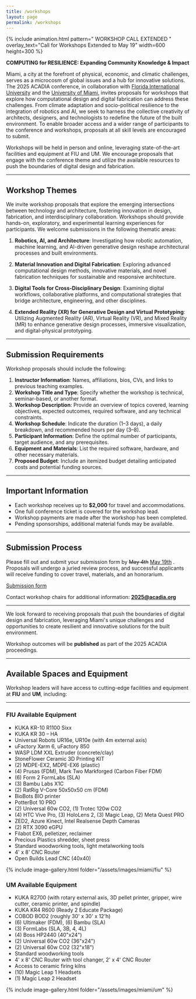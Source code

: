 ```yaml
---
title: /workshops
layout: page
permalink: /workshops
---
```

{% include animation.html pattern="  WORKSHOP CALL EXTENDED  " overlay_text="Call for Workshops Extended to May 19" width=600 height=300 %}

**COMPUTING for RESILIENCE: Expanding Community Knowledge & Impact**  

Miami, a city at the forefront of physical, economic, and climatic challenges, serves as a microcosm of global issues and a hub for innovative solutions. The 2025 ACADIA conference, in collaboration with [Florida International University](/fiu) and the [University of Miami](/um), invites proposals for workshops that explore how computational design and digital fabrication can address these challenges. From climate adaptation and socio-political resilience to the integration of robotics and AI, we seek to harness the collective creativity of architects, designers, and technologists to redefine the future of the built environment. To enable broader access and a wider range of participants to the conference and workshops, proposals at all skill levels are encouraged to submit.  

Workshops will be held in person and online, leveraging state-of-the-art facilities and equipment at FIU and UM. We encourage proposals that engage with the conference theme and utilize the available resources to push the boundaries of digital design and fabrication.  

---

## Workshop Themes  

We invite workshop proposals that explore the emerging intersections between technology and architecture, fostering innovation in design, fabrication, and interdisciplinary collaboration. Workshops should provide hands-on, exploratory, and experimental learning experiences for participants. We welcome submissions in the following thematic areas:

1. **Robotics, AI, and Architecture**: Investigating how robotic automation, machine learning, and AI-driven generative design reshape architectural processes and built environments.  

2. **Material Innovation and Digital Fabrication**: Exploring advanced computational design methods, innovative materials, and novel fabrication techniques for sustainable and responsive architecture.  

3. **Digital Tools for Cross-Disciplinary Design**: Examining digital workflows, collaborative platforms, and computational strategies that bridge architecture, engineering, and other disciplines.  

4. **Extended Reality (XR) for Generative Design and Virtual Prototyping**: Utilizing Augmented Reality (AR), Virtual Reality (VR), and Mixed Reality (MR) to enhance generative design processes, immersive visualization, and digital-physical prototyping.  

---

## Submission Requirements  

Workshop proposals should include the following:  

1. **Instructor Information**: Names, affiliations, bios, CVs, and links to previous teaching examples.  
2. **Workshop Title and Type**: Specify whether the workshop is technical, seminar-based, or another format.  
3. **Workshop Description**: Provide an overview of topics covered, learning objectives, expected outcomes, required software, and any technical constraints.  
4. **Workshop Schedule**: Indicate the duration (1–3 days), a daily breakdown, and recommended hours per day (3–8).  
5. **Participant Information**: Define the optimal number of participants, target audience, and any prerequisites.  
6. **Equipment and Materials**: List the required software, hardware, and other necessary materials.  
7. **Proposed Budget**: Include an itemized budget detailing anticipated costs and potential funding sources.  

---

## Important Information

- Each workshop receives up to **$2,000** for travel and accommodations.  
- One full conference ticket is covered for the workshop lead. 
- Workshop payments are made after the workshop has been completed.  
- Pending sponsorships, additional material funds may be available.  


---

## Submission Process  

Please fill out and submit your submission form by ~~May 4th~~ [May 19th](https://forms.gle/4ABebzhwSYdBQCAJ6) . Proposals will undergo a juried review process, and successful applicants will receive funding to cover travel, materials, and an honorarium.  

[Submission form](https://forms.gle/4ABebzhwSYdBQCAJ6)  

Contact workshop chairs for additional information: **2025@acadia.org**  

---

We look forward to receiving proposals that push the boundaries of digital design and fabrication, leveraging Miami's unique challenges and opportunities to create resilient and innovative solutions for the built environment.  

Workshop outcomes will be **published** as part of the 2025 ACADIA proceedings.  

---

## Available Spaces and Equipment  

Workshop leaders will have access to cutting-edge facilities and equipment at **FIU** and **UM**, including:  

---

### FIU Available Equipment  

- KUKA KR-10 R1100 Sixx  
- KUKA KR 30 – HA  
- Universal Robots UR16e, UR10e (with 4m external axis)  
- uFactory Xarm 6, uFactory 850  
- WASP LDM XXL Extruder (concrete/clay)  
- StoneFlower Ceramic 3D Printing KIT  
- (2) MDPE-EX2, MDPE-EX6 (plastic)  
- (4) Prusas (FDM), Mark Two Markforged (Carbon Fiber FDM)  
- (6) Form 2 FormLabs (SLA)  
- (3) Bambu Labs X1C  
- (2) RatRig V-Core 50x50x50 cm (FDM)  
- BioBots BIO printer  
- PotterBot 10 PRO  
- (2) Universal 60w CO2, (1) Trotec 120w CO2  
- (4) HTC Vive Pro, (3) HoloLens 2, (3) Magic Leap, (2) Meta Quest PRO  
- ZED2, Azure Kinect, Intel Realsense Depth Cameras  
- (2) RTX 3090 eGPU  
- Filabot EX6, pelletizer, reclaimer  
- Precious Plastics shredder, sheet press  
- Standard woodworking tools, light metalworking tools  
- 4' x 8' CNC Router  
- Open Builds Lead CNC (40x40)  

{% include image-gallery.html folder="/assets/images/miami/fiu" %}  

### UM Available Equipment  

- KUKA R2700 (with rotary external axis, 3D pellet printer, gripper, wire cutter, ceramic printer, and spindle)  
- KUKA KR4 R600 (Ready 2 Educate Package)  
- COBOD BOD2 (roughly 30' x 30' x 12'h)  
- (6) Ultimaker (FDM), (6) Bambu (SLA)  
- (3) FormLabs (SLA, 3B, 4, 4L)  
- (4) Boss HP2440 (40"x24")  
- (2) Universal 60w CO2 (36"x24")  
- (2) Universal 60w CO2 (32"x18")  
- Standard woodworking tools  
- 4' x 8' CNC Router with tool changer, 2' x 4' CNC Router  
- Access to ceramic firing kilns  
- (10) Magic Leap 1 Headsets  
- (1) Magic Leap 2 Headset  

{% include image-gallery.html folder="/assets/images/miami/um" %}  